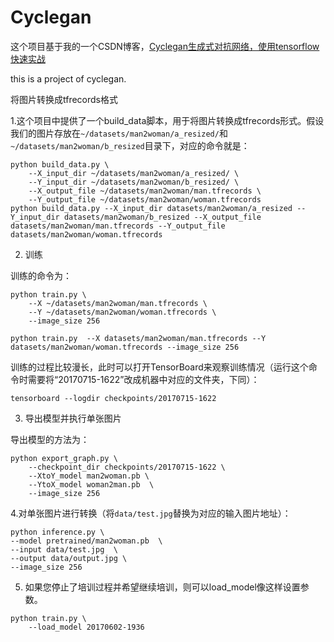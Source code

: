 # Cyclegan

这个项目基于我的一个CSDN博客，[Cyclegan生成式对抗网络，使用tensorflow快速实战](https://blog.csdn.net/Exploer_TRY/article/details/81841826?spm=1001.2014.3001.5501)

this is a project of cyclegan.

将图片转换成tfrecords格式

1.这个项目中提供了一个build_data脚本，用于将图片转换成tfrecords形式。假设我们的图片存放在`~/datasets/man2woman/a_resized/`和 `~/datasets/man2woman/b_resized`目录下，对应的命令就是：

```shell
python build_data.py \
    --X_input_dir ~/datasets/man2woman/a_resized/ \
    --Y_input_dir ~/datasets/man2woman/b_resized/ \
    --X_output_file ~/datasets/man2woman/man.tfrecords \
    --Y_output_file ~/datasets/man2woman/woman.tfrecords
python build_data.py --X_input_dir datasets/man2woman/a_resized --Y_input_dir datasets/man2woman/b_resized --X_output_file datasets/man2woman/man.tfrecords --Y_output_file datasets/man2woman/woman.tfrecords
```
2. 训练

训练的命令为：

```shell
python train.py \
    --X ~/datasets/man2woman/man.tfrecords \
    --Y ~/datasets/man2woman/woman.tfrecords \
    --image_size 256
```

```shell
python train.py  --X datasets/man2woman/man.tfrecords --Y datasets/man2woman/woman.tfrecords --image_size 256
```

训练的过程比较漫长，此时可以打开TensorBoard来观察训练情况（运行这个命令时需要将“20170715-1622”改成机器中对应的文件夹，下同）：

```shell
tensorboard --logdir checkpoints/20170715-1622
```

3. 导出模型并执行单张图片

导出模型的方法为：

```shell
python export_graph.py \
    --checkpoint_dir checkpoints/20170715-1622 \
    --XtoY_model man2woman.pb \
    --YtoX_model woman2man.pb  \
    --image_size 256
```

4.对单张图片进行转换（将`data/test.jpg`替换为对应的输入图片地址）：

```shell
python inference.py \
--model pretrained/man2woman.pb  \
--input data/test.jpg  \
--output data/output.jpg \
--image_size 256
```

5. 如果您停止了培训过程并希望继续培训，则可以load_model像这样设置参数。

```shell
python train.py \
    --load_model 20170602-1936
```
